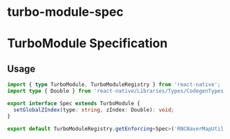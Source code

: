 # turbo-module-spec

# TurboModule Specification

## Usage

```typescript
import { type TurboModule, TurboModuleRegistry } from 'react-native';
import type { Double } from 'react-native/Libraries/Types/CodegenTypes';

export interface Spec extends TurboModule {
  setGlobalZIndex(type: string, zIndex: Double): void;
}

export default TurboModuleRegistry.getEnforcing<Spec>('RNCNaverMapUtil');
```